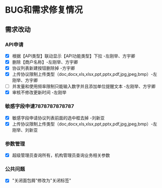 # BUG和需求修复情况

## 需求改动

### API申请

* [x] 根据【API类型】联动显示【API功能类型】下拉 -左刚举、方宇卿
* [x] 删除【商户名称】-左刚举、方宇卿
* [x] 协议列表新建按钮删除掉 -方宇卿
* [x] 上传协议限制上传类型（doc,docx,xls,xlsx,ppt,pptx,pdf,jpg,jpeg,bmp）-左刚举、方宇卿
* [ ] 并发量和使用频率限制只能输入数字并且添加单位提醒文本 -左刚举、方宇卿
* [x] 审核不修改更新时间 -左刚举

### 敏感字段申请7878787878787

* [x] 敏感字段申请协议列表前面的选中框去掉 -刘新亚
* [x] 上传协议限制上传类型（doc,docx,xls,xlsx,ppt,pptx,pdf,jpg,jpeg,bmp）-左刚举、刘新亚

### 参数管理

* [x] 超级管理员查询所有，机构管理员查询业务相关参数

### 公共问题

* [x] "关闭面包屑"修改为"关闭标签"
